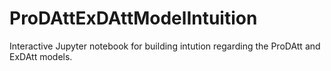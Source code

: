 # ProDAttExDAttModelIntuition
Interactive Jupyter notebook for building intution regarding the ProDAtt and ExDAtt models.
